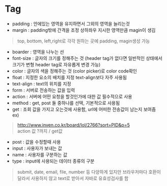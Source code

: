 Tag
========
+ padding : 안에있는 영역을 유지하면서 그외의 영역을 늘리는것  
+ margin : padding밖에 간격을 조정 상하좌우 지시한 영역만큼 magin이 생김  
> top, bottom, left,right로 각각 원하는 곳에 padding, magin생성 가능  
+ boarder : 영역을 나누는 선    
+ font-size : 글자의 크기를 정해주는 것 (header tag가 없다면 일반적인 상태에서 크기가 변형 header tag로 자유롭게 변경 가능)    
+ color : 글자의 색을 정해주는 것 (color picker)로 color code확인    
+ float : 지정한 요소의 배치를 지정 text-align보다 자주 사용됨  
+ text-align : text의 위치를 지정    
+ form : 서버로 전송하는 값을 입력  
+ action : 서버에 어떤 요청을 할것인가에 대한 값 필수적으로 사용  
+ method : get, post 둘 중하나를 선택, 기본적으로 사용됨  
+ get : 조회 값을 가지고 오는것에 사용함, url에 어떠한 전송값이 남는지 보여줌  
ex)  
> http://www.inven.co.kr/board/lol/2766?sort=PID&p=5  
                             action 값 ?까지 / get값  
+ post : 값을 수정할때 사용  
+ input : 사용자가 보내는 값  
+ name : 사용자를 구분하는 값  
+ type : input에 사용되는 데이터 종류의 구분   
> submit, date, email, file, number 등 다양하게 있지만 브라우저마다 호환이 달라서 사용하지 않고 text로 받아서 자바로 유효성검사를 함  
